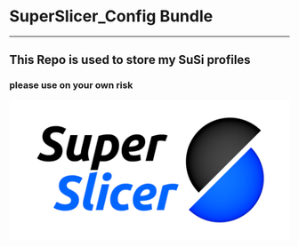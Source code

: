 # SuperSlicer_Config Bundle
-------------------------------------------------------------------
## This Repo is used to store my SuSi profiles
### please use on your own risk
![](./images/SuSi.png) 
